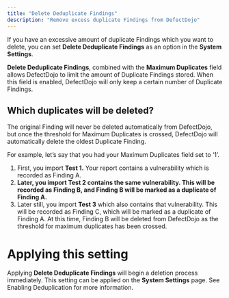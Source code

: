 ```yaml
---
title: "Delete Deduplicate Findings"
description: "Remove excess duplicate Findings from DefectDojo"
---
```


If you have an excessive amount of duplicate Findings which you want to delete, you can set **Delete Deduplicate Findings** as an option in the **System Settings**.



**Delete Deduplicate Findings**, combined with the **Maximum Duplicates** field allows DefectDojo to limit the amount of Duplicate Findings stored. When this field is enabled, DefectDojo will only keep a certain number of Duplicate Findings.




## Which duplicates will be deleted?


The original Finding will never be deleted automatically from DefectDojo, but once the threshold for Maximum Duplicates is crossed, DefectDojo will automatically delete the oldest Duplicate Finding.




For example, let’s say that you had your Maximum Duplicates field set to ‘1’.



1. First, you import **Test 1\.** Your report contains a vulnerability which is recorded as Finding A.
2. **Later, you import Test 2 contains the same vulnerability. This will be recorded as Finding B, and Finding B will be marked as a duplicate of Finding A.**
3. Later still, you import **Test 3** which also contains that vulnerability. This will be recorded as Finding C, which will be marked as a duplicate of Finding A. At this time, Finding B will be deleted from DefectDojo as the threshold for maximum duplicates has been crossed.


# Applying this setting


Applying **Delete Deduplicate Findings** will begin a deletion process immediately. This setting can be applied on the **System Settings** page. See Enabling Deduplication for more information.

